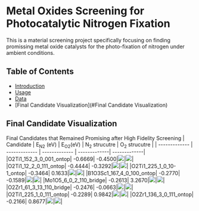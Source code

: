 # Metal Oxides Screening for Photocatalytic Nitrogen Fixation
This is a material screening project specifically focusing on finding promissing metal oxide catalysts for the photo-fixation of nitrogen under ambient conditions.
## Table of Contents
- [Introduction](#introduction)
- [Usage](#Usage)
- [Data](#Data)
- [Final Candidate Visualization](#Final Candidate Visualization)

## Final Candidate Visualization
Final Candidates that Remained Promising after High Fidelity Screening
| Candidate  | E<sub>N2</sub> (eV) | E<sub>O2</sub>(eV) | N<sub>2</sub> strucutre | O<sub>2</sub> strucutre |
| ------------- | ------------- | ------------- | -------------| -------------|
|O2Ti1_152_3_0_001_ontop|   -0.6669|   -0.4500|![](https://github.com/nianhant/metal_oxides_screening_for_photocatalytic_nitrogen_fixation/blob/main/qualified_high_fidelity_gifs/O2Ti1_152_3_0_001/O2Ti1_152_3_0_001_N2_ontop.gif)|![](https://github.com/nianhant/metal_oxides_screening_for_photocatalytic_nitrogen_fixation/blob/main/qualified_high_fidelity_gifs/O2Ti1_152_3_0_001/O2Ti1_152_3_0_001_O2_ontop.gif)| 
|O2Ti1_12_2_0_111_ontop|   -0.4444|   -0.3292|![](https://github.com/nianhant/metal_oxides_screening_for_photocatalytic_nitrogen_fixation/blob/main/qualified_high_fidelity_gifs/O2Ti1_12_2_0_111/O2Ti1_12_2_0_111_N2_ontop.gif)|![](https://github.com/nianhant/metal_oxides_screening_for_photocatalytic_nitrogen_fixation/blob/main/qualified_high_fidelity_gifs/O2Ti1_12_2_0_111/O2Ti1_12_2_0_111_O2_ontop.gif)| 
|O2Ti1_225_1_0_10-1_ontop|   -0.3464|    0.1633|![](https://github.com/nianhant/metal_oxides_screening_for_photocatalytic_nitrogen_fixation/blob/main/qualified_high_fidelity_gifs/O2Ti1_225_1_0_10-1/O2Ti1_225_1_0_10-1_N2_ontop.gif)|![](https://github.com/nianhant/metal_oxides_screening_for_photocatalytic_nitrogen_fixation/blob/main/qualified_high_fidelity_gifs/O2Ti1_225_1_0_10-1/O2Ti1_225_1_0_10-1_O2_ontop.gif)| 
|B1O3Sc1_167_4_0_100_ontop|   -0.2770|   -0.1589|![](https://github.com/nianhant/metal_oxides_screening_for_photocatalytic_nitrogen_fixation/blob/main/qualified_high_fidelity_gifs/B1O3Sc1_167_4_0_100/B1O3Sc1_167_4_0_100_N2_ontop.gif)|![](https://github.com/nianhant/metal_oxides_screening_for_photocatalytic_nitrogen_fixation/blob/main/qualified_high_fidelity_gifs/B1O3Sc1_167_4_0_100/B1O3Sc1_167_4_0_100_O2_ontop.gif)| 
|Mo1O5_6_0_2_110_bridge|   -0.2613|    3.2670|![](https://github.com/nianhant/metal_oxides_screening_for_photocatalytic_nitrogen_fixation/blob/main/qualified_high_fidelity_gifs/Mo1O5_6_0_2_110/Mo1O5_6_0_2_110_N2_bridge.gif)|![](https://github.com/nianhant/metal_oxides_screening_for_photocatalytic_nitrogen_fixation/blob/main/qualified_high_fidelity_gifs/Mo1O5_6_0_2_110/Mo1O5_6_0_2_110_O2_bridge.gif)| 
|O2Zr1_61_3_13_110_bridge|   -0.2476|   -0.0663|![](https://github.com/nianhant/metal_oxides_screening_for_photocatalytic_nitrogen_fixation/blob/main/qualified_high_fidelity_gifs/O2Zr1_61_3_13_110/O2Zr1_61_3_13_110_N2_bridge.gif)|![](https://github.com/nianhant/metal_oxides_screening_for_photocatalytic_nitrogen_fixation/blob/main/qualified_high_fidelity_gifs/O2Zr1_61_3_13_110/O2Zr1_61_3_13_110_O2_bridge.gif)| 
|O2Ti1_225_1_0_111_ontop|   -0.2289|    0.9842|![](https://github.com/nianhant/metal_oxides_screening_for_photocatalytic_nitrogen_fixation/blob/main/qualified_high_fidelity_gifs/O2Ti1_225_1_0_111/O2Ti1_225_1_0_111_N2_ontop.gif)|![](https://github.com/nianhant/metal_oxides_screening_for_photocatalytic_nitrogen_fixation/blob/main/qualified_high_fidelity_gifs/O2Ti1_225_1_0_111/O2Ti1_225_1_0_111_O2_ontop.gif)| 
|O2Zr1_136_3_0_111_ontop|   -0.2166|    0.8677|![](https://github.com/nianhant/metal_oxides_screening_for_photocatalytic_nitrogen_fixation/blob/main/qualified_high_fidelity_gifs/O2Zr1_136_3_0_111/O2Zr1_136_3_0_111_N2_ontop.gif)|![](https://github.com/nianhant/metal_oxides_screening_for_photocatalytic_nitrogen_fixation/blob/main/qualified_high_fidelity_gifs/O2Zr1_136_3_0_111/O2Zr1_136_3_0_111_O2_ontop.gif)| 
